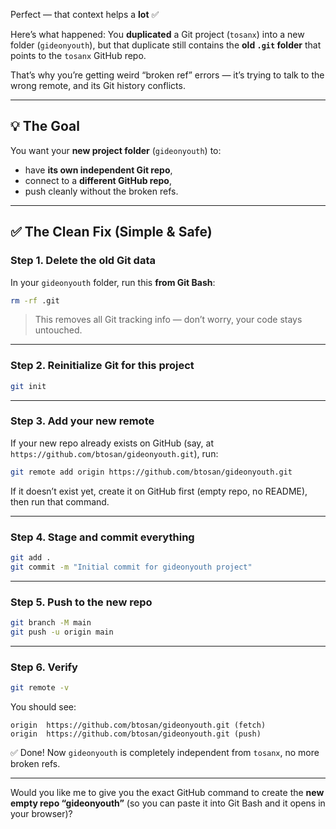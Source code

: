 Perfect — that context helps a **lot** ✅

Here’s what happened:
You **duplicated** a Git project (`tosanx`) into a new folder (`gideonyouth`), but that duplicate still contains the **old `.git` folder** that points to the `tosanx` GitHub repo.

That’s why you’re getting weird “broken ref” errors — it’s trying to talk to the wrong remote, and its Git history conflicts.

---

## 💡 The Goal

You want your **new project folder** (`gideonyouth`) to:

* have **its own independent Git repo**,
* connect to a **different GitHub repo**,
* push cleanly without the broken refs.

---

## ✅ The Clean Fix (Simple & Safe)

### **Step 1. Delete the old Git data**

In your `gideonyouth` folder, run this **from Git Bash**:

```bash
rm -rf .git
```

> This removes all Git tracking info — don’t worry, your code stays untouched.

---

### **Step 2. Reinitialize Git for this project**

```bash
git init
```

---

### **Step 3. Add your new remote**

If your new repo already exists on GitHub (say, at
`https://github.com/btosan/gideonyouth.git`), run:

```bash
git remote add origin https://github.com/btosan/gideonyouth.git
```

If it doesn’t exist yet, create it on GitHub first (empty repo, no README), then run that command.

---

### **Step 4. Stage and commit everything**

```bash
git add .
git commit -m "Initial commit for gideonyouth project"
```

---

### **Step 5. Push to the new repo**

```bash
git branch -M main
git push -u origin main
```

---

### **Step 6. Verify**

```bash
git remote -v
```

You should see:

```
origin  https://github.com/btosan/gideonyouth.git (fetch)
origin  https://github.com/btosan/gideonyouth.git (push)
```

✅ Done!
Now `gideonyouth` is completely independent from `tosanx`, no more broken refs.

---

Would you like me to give you the exact GitHub command to create the **new empty repo “gideonyouth”** (so you can paste it into Git Bash and it opens in your browser)?
